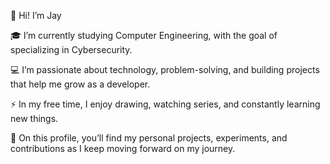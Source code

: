 👋 Hi! I’m Jay

🎓 I’m currently studying Computer Engineering, with the goal of specializing in Cybersecurity.

💻 I’m passionate about technology, problem-solving, and building projects that help me grow as a developer.

⚡ In my free time, I enjoy drawing, watching series, and constantly learning new things.

🚀 On this profile, you’ll find my personal projects, experiments, and contributions as I keep moving forward on my journey.

